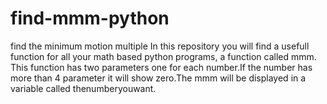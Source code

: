 # find-mmm-python
find the minimum motion multiple
In this repository you will find a usefull function for all your math based python programs, a function called mmm.
This function has two parameters one for each number.If the number has more than 4 parameter it will show zero.The mmm will be displayed in a variable called thenumberyouwant.

